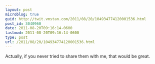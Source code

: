 ```yaml
---
layout: post
microblog: true
guid: http://twit.vmstan.com/2011/08/20/104934774120001536.html
post_id: 3040960
date: 2011-08-20T09:16:14-0600
lastmod: 2011-08-20T09:16:14-0600
type: post
url: /2011/08/20/104934774120001536.html
---
```

Actually, if you never tried to share them with me, that would be great.
